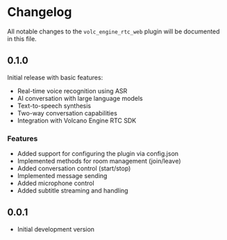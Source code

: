 # Changelog

All notable changes to the `volc_engine_rtc_web` plugin will be documented in this file.

## 0.1.0

Initial release with basic features:

- Real-time voice recognition using ASR
- AI conversation with large language models
- Text-to-speech synthesis
- Two-way conversation capabilities
- Integration with Volcano Engine RTC SDK

### Features
- Added support for configuring the plugin via config.json
- Implemented methods for room management (join/leave)
- Added conversation control (start/stop)
- Implemented message sending
- Added microphone control 
- Added subtitle streaming and handling

## 0.0.1

- Initial development version 